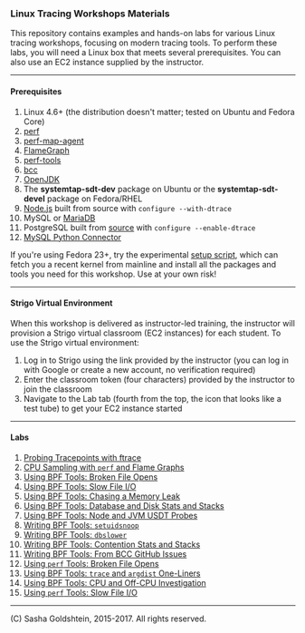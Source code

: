### Linux Tracing Workshops Materials

This repository contains examples and hands-on labs for various Linux tracing workshops, focusing on modern tracing tools.  To perform these labs, you will need a Linux box that meets several prerequisites. You can also use an EC2 instance supplied by the instructor.

- - -

#### Prerequisites

1. Linux 4.6+ (the distribution doesn't matter; tested on Ubuntu and Fedora Core)
1. [perf](https://perf.wiki.kernel.org/index.php/Main_Page)
1. [perf-map-agent](https://github.com/jrudolph/perf-map-agent)
1. [FlameGraph](https://github.com/brendangregg/FlameGraph)
1. [perf-tools](https://github.com/brendangregg/perf-tools)
1. [bcc](https://github.com/iovisor/bcc/blob/master/INSTALL.md)
1. [OpenJDK](http://openjdk.java.net)
1. The **systemtap-sdt-dev** package on Ubuntu or the **systemtap-sdt-devel** package on Fedora/RHEL
1. [Node.js](https://github.com/nodejs/node/wiki/Installation) built from source with `configure --with-dtrace`
1. MySQL or [MariaDB](https://mariadb.org)
1. PostgreSQL built from [source](https://github.com/postgres/postgres) with `configure --enable-dtrace`
1. [MySQL Python Connector](https://dev.mysql.com/doc/connector-python/en/connector-python-installation.html)

If you're using Fedora 23+, try the experimental [setup script](setup-fedora.sh), which can fetch you a recent kernel from mainline and install all the packages and tools you need for this workshop. Use at your own risk!

- - -

#### Strigo Virtual Environment

When this workshop is delivered as instructor-led training, the instructor will provision a Strigo virtual classroom (EC2 instances) for each student. To use the Strigo virtual environment:

1. Log in to Strigo using the link provided by the instructor (you can log in with Google or create a new account, no verification required)
1. Enter the classroom token (four characters) provided by the instructor to join the classroom
1. Navigate to the Lab tab (fourth from the top, the icon that looks like a test tube) to get your EC2 instance started

- - -

#### Labs

1. [Probing Tracepoints with ftrace](ftrace.md)
1. [CPU Sampling with `perf` and Flame Graphs](perf.md)
1. [Using BPF Tools: Broken File Opens](bpf-opens.md)
1. [Using BPF Tools: Slow File I/O](bpf-files.md)
1. [Using BPF Tools: Chasing a Memory Leak](bpf-memleak.md)
1. [Using BPF Tools: Database and Disk Stats and Stacks](bpf-io.md)
1. [Using BPF Tools: Node and JVM USDT Probes](bpf-usdt.md)
1. [Writing BPF Tools: `setuidsnoop`](bpf-setuidsnoop.md)
1. [Writing BPF Tools: `dbslower`](bpf-dbslower.md)
1. [Writing BPF Tools: Contention Stats and Stacks](bpf-contention.md)
1. [Writing BPF Tools: From BCC GitHub Issues](bpf-issues.md)
1. [Using `perf` Tools: Broken File Opens](perf-opens.md)
1. [Using BPF Tools: `trace` and `argdist` One-Liners](bpf-oneliners.md)
1. [Using BPF Tools: CPU and Off-CPU Investigation](bpf-cpu.md)
1. [Using `perf` Tools: Slow File I/O](perf-io.md)

- - -

(C) Sasha Goldshtein, 2015-2017. All rights reserved.

